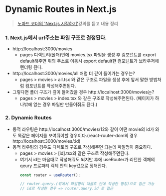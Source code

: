 # Dynamic Routes in Next.js
>[노마드 코더의 'Next.js 시작하기'](https://nomadcoders.co/nextjs-fundamentals)강의를 듣고 내용 정리

### 1. Next.js에서 url주소는 파일 구조로 결정된다.
- http://localhost:3000/movies
    - pages 디렉토리(폴더)안에 movies.tsx 파일을 생성 후 컴포넌트를 export default해주면 위의 주소로 이동시 export default한 컴포넌트가 브라우저에 렌더링 된다.
- http://localhost:3000/movies/all 처럼 더 깊이 들어가는 경우는?
    - pages > movies > all.tsx 와 같은 구조로 파일을 생성 후에 앞서 말한 방법처럼 컴포넌트를 작성해주면된다.
- 그렇다면 폴더 구조가 깊이 들어갔을 경우 http://localhost:3000/movies는?
    - pages > movies > index.tsx 와 같은 구조로 작성해주면된다. (페이지가 하나밖에 없는 경우 파일만 만들어줘도 된다.)

### 2. Dynamic Routes
- 동적 라우팅은 http://localhost:3000/movies/12와 같이 어떤 movie의 id가 와도 똑같은 페이지를 보여줘야할 경우이다.(react-router-dom의 경우 http://localhost:3000/movies/:id)
- 동적 라우팅의 경우도 디렉토리 구조로 작성해주면 되는데 파일명이 중요하다.
    - pages > movies > [id].tsx와 같은 구조로 작성해주면된다.
    - 여기서 id는 마음대로 작성해줘도 되지만 후에 useRouter가 리턴한 객체의 qeury 프로퍼티 객체 안의 key값으로 정해진다.
        ```JavaScript
        const router = useRouter();

        // router.query.(위에서 파일명의 대괄호 안에 작성한 명칭)으로 접근 가능
        // id로 작성한 경우 => router.query.id 로 접근
        ```
        